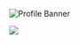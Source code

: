 ![Profile Banner](https://github.com/hrishibawane/hrishibawane/blob/master/banner.png)

<img src='https://github-readme-stats.vercel.app/api?username=hrishibawane&show_icons=true&theme=radical'/>
